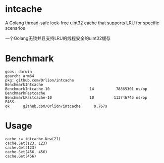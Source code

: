 # intcache
A Golang thread-safe lock-free uint32 cache that supports LRU for specific scenarios

一个Golang无锁并且支持LRU的线程安全的uint32缓存

# Benchmark
```
goos: darwin
goarch: arm64
pkg: github.com/Orlion/intcache
BenchmarkIntcache
BenchmarkIntcache-10                  14          78865301 ns/op
BenchmarkFastcache
BenchmarkFastcache-10                 10         113746746 ns/op
PASS
ok      github.com/Orlion/intcache      9.767s
```

# Usage
```
cache := intcache.New(21)
cache.Set(123, 123)
cache.Get(123)
cache.Set(456, 456)
cache.Get(456)
```